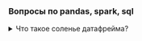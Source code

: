 ### Вопросы по pandas, spark, sql

<details>
<summary>Что такое соленье датафрейма?</summary>
<div> <br />
	Соление датафрейма - процесс оптимизации работы спарка с партициями путём добавления агрегатора, который будет дополнительно разбивать наши партиции на более мелкие.
    
Для чего это нужно?

1) Стабилизирует работу ЕТЛ процесса
2) Ускоряет скорость обработки датафрейма (не всегда)

Минусы:
1) Нужно дополлнительно придумывать, как обрабатывать датафрейм с новыми группировками


Пример:
    ```
    airports.printSchema
    ```

    airports.groupBy('type).count.orderBy('count.desc).show
    root
     |-- ident: string (nullable = true)
     |-- type: string (nullable = true)
     |-- name: string (nullable = true)
     |-- elevation_ft: integer (nullable = true)
     |-- continent: string (nullable = true)
     |-- iso_country: string (nullable = true)
     |-- iso_region: string (nullable = true)
     |-- municipality: string (nullable = true)
     |-- gps_code: string (nullable = true)
     |-- iata_code: string (nullable = true)
     |-- local_code: string (nullable = true)
     |-- coordinates: string (nullable = true)
    
    +--------------+-----+
    |          type|count|
    +--------------+-----+
    | small_airport|34369|
    |      heliport|11507|
    |medium_airport| 4537|
    |        closed| 4154|
    | seaplane_base| 1020|
    | large_airport|  616|
    |   balloonport|   23|
    +--------------+-----+

Если применить соленья, например разбить на 10 партиций

    val saltModTen = pmod(round((rand() * 100), 0), lit(10)).cast("int")
    val salted = airports.withColumn("salt", saltModTen)
    salted.show(numRows = 1, truncate = 200, vertical = true)

Тогда мы получим размер партиций, уменьшенный в 10 раз. 

    val firstStep = salted.groupBy('type, 'salt).count()
    
    firstStep.orderBy('count.desc).show(200, false)
    +--------------+----+-----+
    |type          |salt|count|
    +--------------+----+-----+
    |small_airport |9   |3483 |
    |small_airport |4   |3472 |
    |small_airport |8   |3468 |
    |small_airport |6   |3463 |
    |small_airport |7   |3453 |
    |small_airport |1   |3439 |
    |small_airport |3   |3419 |
    |small_airport |5   |3411 |
    |small_airport |2   |3381 |
    |small_airport |0   |3380 |
    |heliport      |8   |1179 |
    |heliport      |2   |1179 |
    |heliport      |0   |1172 |
    |heliport      |9   |1157 |
    |heliport      |3   |1152 |
    |heliport      |4   |1148 |
    |heliport      |6   |1143 |
    |heliport      |5   |1142 |
    |heliport      |7   |1140 |
    |heliport      |1   |1095 |
    |medium_airport|4   |493  |
    |medium_airport|0   |474  |
    |medium_airport|8   |448  |
    |medium_airport|6   |446  |
    |medium_airport|3   |446  |
    |closed        |8   |440  |
    |medium_airport|9   |438  |
    |closed        |4   |436  |
    |closed        |3   |435  |
    |medium_airport|1   |431  |
    |medium_airport|2   |427  |
    |closed        |0   |421  |
    |closed        |6   |411  |
    |closed        |7   |400  |
    |closed        |9   |392  |
    |closed        |5   |388  |
    |seaplane_base |3   |112  |
    |seaplane_base |7   |109  |
    |seaplane_base |5   |107  |
    |large_airport |1   |63   |
    |large_airport |3   |62   |
    |large_airport |4   |60   |
    |large_airport |2   |59   |
    |large_airport |6   |59   |
    |large_airport |0   |58   |
    |large_airport |5   |55   |
    |large_airport |9   |55   |
    |balloonport   |6   |2    |
    |balloonport   |5   |2    |
    |balloonport   |1   |2    |
    |balloonport   |3   |1    |
    |balloonport   |7   |1    |
    +--------------+----+-----+


	<p></p>
	<b></b>

</div>
</details>